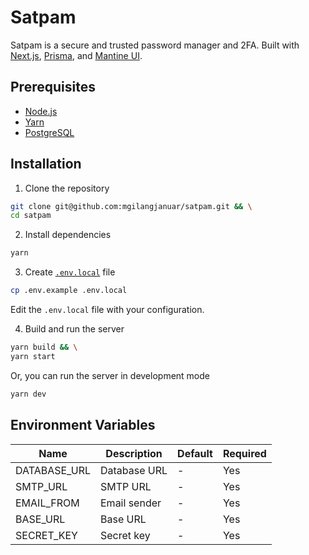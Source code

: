 # Satpam

Satpam is a secure and trusted password manager and 2FA. Built with [Next.js](https://nextjs.org/), [Prisma](https://www.prisma.io/), and [Mantine UI](https://mantine.dev/).

## Prerequisites

- [Node.js](https://nodejs.org/en/)
- [Yarn](https://yarnpkg.com/)
- [PostgreSQL](https://www.postgresql.org/)

## Installation

1. Clone the repository

```bash
git clone git@github.com:mgilangjanuar/satpam.git && \
cd satpam
```

2. Install dependencies

```bash
yarn
```

3. Create [`.env.local`](#Environment%20Variables) file

```bash
cp .env.example .env.local
```

Edit the `.env.local` file with your configuration.

4. Build and run the server

```bash
yarn build && \
yarn start
```

Or, you can run the server in development mode

```bash
yarn dev
```

## Environment Variables

| Name | Description | Default | Required |
| --- | --- | --- | --- |
| DATABASE_URL | Database URL | - | Yes |
| SMTP_URL | SMTP URL | - | Yes |
| EMAIL_FROM | Email sender | - | Yes |
| BASE_URL | Base URL | - | Yes |
| SECRET_KEY | Secret key | - | Yes |
